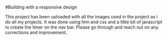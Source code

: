 #Building with a responsive design

This project has been uploaded with all the images used in the project as i do all my projects. It was done using htm and css and a little bit of javascript to create the timer on the nav bar. Please go through and reach out on any corrections and improvement.
